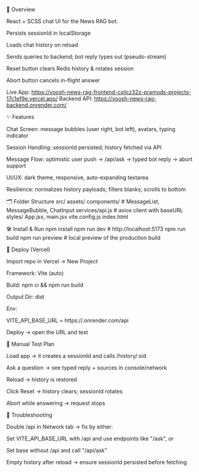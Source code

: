📌 Overview

React + SCSS chat UI for the News RAG bot.

Persists sessionId in localStorage

Loads chat history on reload

Sends queries to backend; bot reply types out (pseudo-stream)

Reset button clears Redis history & rotates session

Abort button cancels in-flight answer

Live App: https://voosh-news-rag-frontend-cxilcz32z-pramods-projects-17c1ef9e.vercel.app/
Backend API: https://voosh-news-rag-backend.onrender.com/

✨ Features

Chat Screen: message bubbles (user right, bot left), avatars, typing indicator

Session Handling: sessionId persisted; history fetched via API

Message Flow: optimistic user push → /api/ask → typed bot reply → abort support

UI/UX: dark theme, responsive, auto-expanding textarea

Resilience: normalizes history payloads; filters blanks; scrolls to bottom

🗂️ Folder Structure
src/
  assets/
  components/         # MessageList, MessageBubble, ChatInput
  services/api.js     # axios client with baseURL
  styles/
  App.jsx, main.jsx
vite.config.js
index.html

🛠️ Install & Run
npm install
npm run dev          # http://localhost:5173
npm run build
npm run preview      # local preview of the production build


🚀 Deploy (Vercel)

Import repo in Vercel → New Project

Framework: Vite (auto)

Build: npm ci && npm run build

Output Dir: dist

Env:

VITE_API_BASE_URL = https://<your-backend>.onrender.com/api

Deploy → open the URL and test

🧪 Manual Test Plan

Load app → it creates a sessionId and calls /history/:sid

Ask a question → see typed reply + sources in console/network

Reload → history is restored

Click Reset → history clears; sessionId rotates

Abort while answering → request stops

🔧 Troubleshooting

Double /api in Network tab → fix by either:

Set VITE_API_BASE_URL with /api and use endpoints like "/ask", or

Set base without /api and call "/api/ask"


Empty history after reload → ensure sessionId persisted before fetching
